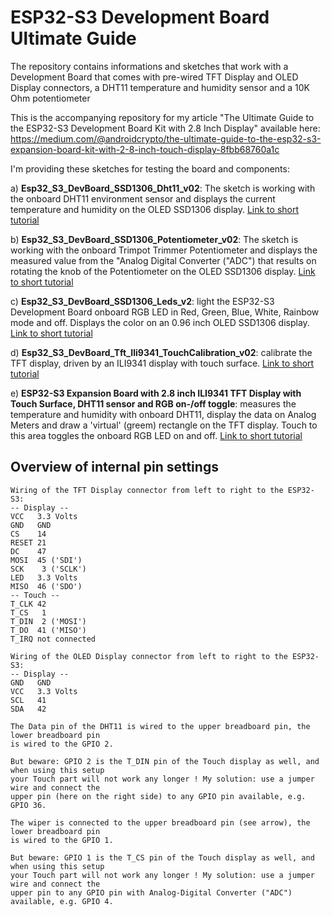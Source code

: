 # ESP32-S3 Development Board Ultimate Guide
The repository contains informations and sketches that work with a Development Board that comes with pre-wired TFT Display and OLED Display connectors, a DHT11 temperature and humidity sensor and a 10K Ohm potentiometer

This is the accompanying repository for my article "The Ultimate Guide to the ESP32-S3 Development Board Kit with 2.8 Inch Display" available here: https://medium.com/@androidcrypto/the-ultimate-guide-to-the-esp32-s3-expansion-board-kit-with-2-8-inch-touch-display-8fbb68760a1c

I'm providing these sketches for testing the board and components:

a) **Esp32_S3_DevBoard_SSD1306_Dht11_v02**: The sketch is working with the onboard DHT11 environment sensor and displays the current temperature and humidity on the OLED SSD1306 display. [Link to short tutorial](https://medium.com/@androidcrypto/esp32-s3-expansion-board-kit-with-oled-ssd1306-display-and-onboard-dht11-environment-sensor-4e267486d73b)

b) **Esp32_S3_DevBoard_SSD1306_Potentiometer_v02**: The sketch is working with the onboard Trimpot Trimmer Potentiometer and displays the measured value from the "Analog Digital Converter ("ADC") that results on rotating the knob of the Potentiometer on the OLED SSD1306 display. [Link to short tutorial](https://medium.com/@androidcrypto/esp32-s3-expansion-board-kit-with-oled-ssd1306-display-and-onboard-10-kilo-ohm-trimpot-trimmer-3021703de8f6)

c) **Esp32_S3_DevBoard_SSD1306_Leds_v2**: light the ESP32-S3 Development Board onboard RGB LED in Red, Green, Blue, White, Rainbow mode and off. Displays the color on an 0.96 inch OLED SSD1306 display. [Link to short tutorial](https://medium.com/@androidcrypto/esp32-s3-expansion-board-kit-with-oled-ssd1306-display-and-onboard-rgb-led-6eab85a926bb)

d) **Esp32_S3_DevBoard_Tft_Ili9341_TouchCalibration_v02**: calibrate the TFT display, driven by an ILI9341 display with touch surface. [Link to short tutorial](https://medium.com/@androidcrypto/esp32-s3-expansion-board-with-2-8-inch-ili9341-tft-display-with-touch-surface-calibration-9baa7df554ac)

e) **ESP32-S3 Expansion Board with 2.8 inch ILI9341 TFT Display with Touch Surface, DHT11 sensor and RGB on-/off toggle**: measures the temperature and humidity with onboard DHT11, display the data on Analog Meters and draw a 'virtual' (greem) rectangle on the TFT display. Touch to this area toggles the onboard RGB LED on and off.  [Link to short tutorial](https://medium.com/@androidcrypto/esp32-s3-expansion-board-with-2-8-37af6b08ca46)

## Overview of internal pin settings 

````
Wiring of the TFT Display connector from left to right to the ESP32-S3:
-- Display --
VCC   3.3 Volts
GND   GND
CS    14
RESET 21
DC    47
MOSI  45 ('SDI')
SCK    3 ('SCLK')
LED   3.3 Volts
MISO  46 ('SDO')
-- Touch --
T_CLK 42
T_CS   1
T_DIN  2 ('MOSI')
T_DO  41 ('MISO')
T_IRQ not connected

Wiring of the OLED Display connector from left to right to the ESP32-S3:
-- Display --
GND   GND
VCC   3.3 Volts
SCL   41
SDA   42

The Data pin of the DHT11 is wired to the upper breadboard pin, the lower breadboard pin 
is wired to the GPIO 2.

But beware: GPIO 2 is the T_DIN pin of the Touch display as well, and when using this setup
your Touch part will not work any longer ! My solution: use a jumper wire and connect the
upper pin (here on the right side) to any GPIO pin available, e.g. GPIO 36.

The wiper is connected to the upper breadboard pin (see arrow), the lower breadboard pin
is wired to the GPIO 1.

But beware: GPIO 1 is the T_CS pin of the Touch display as well, and when using this setup
your Touch part will not work any longer ! My solution: use a jumper wire and connect the
upper pin to any GPIO pin with Analog-Digital Converter ("ADC") available, e.g. GPIO 4.
````

